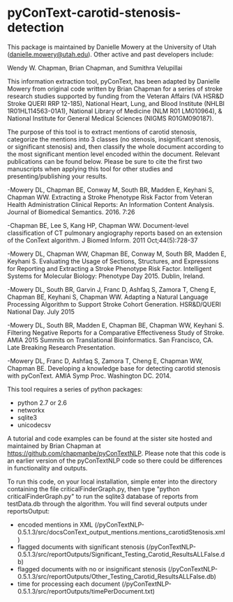 # pyConText-carotid-stenosis-detection

This package is maintained by Danielle Mowery at the University of Utah (danielle.mowery@utah.edu). Other active and past developers include:

Wendy W. Chapman, Brian Chapman, and Sumithra Velupillai



This information extraction tool, pyConText, has been adapted by Danielle Mowery from original code written by Brian Chapman for a series of stroke research studies supported by funding from the Veteran Affairs (VA HSR&D Stroke QUERI RRP 12-185), National Heart, Lung, and Blood Institute (NHLBI 1R01HL114563-01A1), National Library of Medicine (NLM R01 LM010964), & National Institute for General Medical Sciences (NIGMS R01GM090187).



The purpose of this tool is to extract mentions of carotid stenosis, categorize the mentions into 3 classes (no stenosis, insignificant stenosis, or significant stenosis) and, then classify the whole document according to the most significant mention level encoded within the document. Relevant publications can be found below. Please be sure to cite the first two manuscripts when applying this tool for other studies and presenting/publishing your results.

-Mowery DL, Chapman BE, Conway M, South BR, Madden E, Keyhani S, Chapman WW. Extracting a Stroke Phenotype Risk Factor from Veteran Health Administration Clinical Reports: An Information Content Analysis. Journal of Biomedical Semantics. 2016. 7:26

-Chapman BE, Lee S, Kang HP, Chapman WW. Document-level classification of CT pulmonary angiography reports based on an extension of the ConText algorithm. J Biomed Inform. 2011 Oct;44(5):728-37

-Mowery DL, Chapman WW, Chapman BE, Conway M, South BR, Madden E, Keyhani S. Evaluating the Usage of Sections, Structures, and Expressions for Reporting and Extracting a Stroke Phenotype Risk Factor. Intelligent Systems for Molecular Biology: Phenotype Day 2015. Dublin, Ireland.

-Mowery DL, South BR, Garvin J, Franc D, Ashfaq S, Zamora T, Cheng E, Chapman BE, Keyhani S, Chapman WW. Adapting a Natural Language Processing Algorithm to Support Stroke Cohort Generation. HSR&D/QUERI National Day. July 2015

-Mowery DL, South BR, Madden E, Chapman BE, Chapman WW, Keyhani S. Filtering Negative Reports for a Comparative Effectiveness Study of Stroke. AMIA 2015 Summits on Translational Bioinformatics. San Francisco, CA. Late Breaking Research Presentation.

-Mowery DL, Franc D, Ashfaq S, Zamora T, Cheng E, Chapman WW, Chapman BE. Developing a knowledge base for detecting carotid stenosis with pyConText. AMIA Symp Proc. Washington DC. 2014.



This tool requires a series of python packages:
- python 2.7 or 2.6
- networkx
- sqlite3
- unicodecsv



A tutorial and code examples can be found at the sister site hosted and maintained by Brian Chapman at https://github.com/chapmanbe/pyConTextNLP. Please note that this code is an earlier version of the pyConTextNLP code so there could be differences in functionality and outputs.



To run this code, on your local installation, simple enter into the directory containing the file criticalFinderGraph.py, then type "python criticalFinderGraph.py" to run the sqlite3 database of reports from testData.db through the algorithm. You will find several outputs under reportsOutput:
- encoded mentions in XML (/pyConTextNLP-0.5.1.3/src/docsConText_output_mentions.mentions_carotidStenosis.xml)
- flagged documents with significant stenosis (/pyConTextNLP-0.5.1.3/src/reportOutputs/Significant_Testing_Carotid_ResultsALLFalse.db)
- flagged documents with no or insignificant stenosis (/pyConTextNLP-0.5.1.3/src/reportOutputs/Other_Testing_Carotid_ResultsALLFalse.db)
- time for processing each document (/pyConTextNLP-0.5.1.3/src/reportOutputs/timePerDocument.txt)

